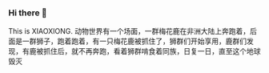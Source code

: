 ### Hi there 👋

<!--
**NOhsueh/NOhsueh** is a ✨ _special_ ✨ repository because its `README.md` (this file) appears on your GitHub profile.

Here are some ideas to get you started:

- 🔭 I’m currently working on ...
- 🌱 I’m currently learning ...
- 👯 I’m looking to collaborate on ...
- 🤔 I’m looking for help with ...
- 💬 Ask me about ...
- 📫 How to reach me: ...
- 😄 Pronouns: ...
- ⚡ Fun fact: ...
-->
This is XIAOXIONG.
动物世界有一个场面，一群梅花鹿在非洲大陆上奔跑着，后面是一群狮子，跑着跑着，有一只梅花鹿被抓住了，狮群们开始享用，鹿群们发现，有鹿被抓住后，就不再奔跑，看着狮群啃食着同族，日复一日，直至这个地球毁灭
